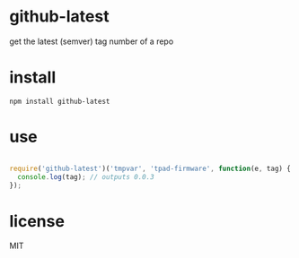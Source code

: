 # github-latest

get the latest (semver) tag number of a repo

# install

`npm install github-latest`

# use

```javascript

require('github-latest')('tmpvar', 'tpad-firmware', function(e, tag) {
  console.log(tag); // outputs 0.0.3
});

```

# license

MIT

